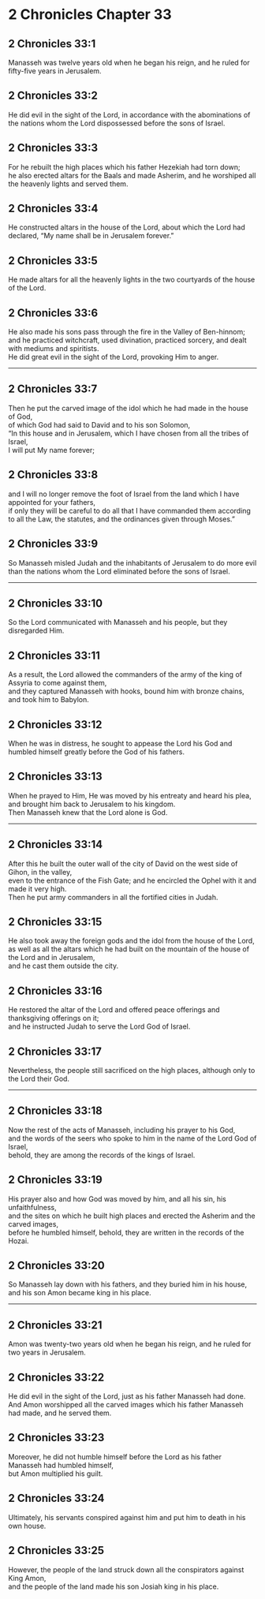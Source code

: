 # 2 Chronicles Chapter 33

## 2 Chronicles 33:1

Manasseh was twelve years old when he began his reign, and he ruled for fifty-five years in Jerusalem.

## 2 Chronicles 33:2

He did evil in the sight of the Lord, in accordance with the abominations of the nations whom the Lord dispossessed before the sons of Israel.

## 2 Chronicles 33:3

For he rebuilt the high places which his father Hezekiah had torn down;  
he also erected altars for the Baals and made Asherim, and he worshiped all the heavenly lights and served them.

## 2 Chronicles 33:4

He constructed altars in the house of the Lord, about which the Lord had declared, “My name shall be in Jerusalem forever.”

## 2 Chronicles 33:5

He made altars for all the heavenly lights in the two courtyards of the house of the Lord.

## 2 Chronicles 33:6

He also made his sons pass through the fire in the Valley of Ben-hinnom;  
and he practiced witchcraft, used divination, practiced sorcery, and dealt with mediums and spiritists.  
He did great evil in the sight of the Lord, provoking Him to anger.

---

## 2 Chronicles 33:7

Then he put the carved image of the idol which he had made in the house of God,  
of which God had said to David and to his son Solomon,  
“In this house and in Jerusalem, which I have chosen from all the tribes of Israel,  
I will put My name forever;

## 2 Chronicles 33:8

and I will no longer remove the foot of Israel from the land which I have appointed for your fathers,  
if only they will be careful to do all that I have commanded them according to all the Law, the statutes, and the ordinances given through Moses.”

## 2 Chronicles 33:9

So Manasseh misled Judah and the inhabitants of Jerusalem to do more evil than the nations whom the Lord eliminated before the sons of Israel.

---

## 2 Chronicles 33:10

So the Lord communicated with Manasseh and his people, but they disregarded Him.

## 2 Chronicles 33:11

As a result, the Lord allowed the commanders of the army of the king of Assyria to come against them,  
and they captured Manasseh with hooks, bound him with bronze chains, and took him to Babylon.

## 2 Chronicles 33:12

When he was in distress, he sought to appease the Lord his God and humbled himself greatly before the God of his fathers.

## 2 Chronicles 33:13

When he prayed to Him, He was moved by his entreaty and heard his plea,  
and brought him back to Jerusalem to his kingdom.  
Then Manasseh knew that the Lord alone is God.

---

## 2 Chronicles 33:14

After this he built the outer wall of the city of David on the west side of Gihon, in the valley,  
even to the entrance of the Fish Gate; and he encircled the Ophel with it and made it very high.  
Then he put army commanders in all the fortified cities in Judah.

## 2 Chronicles 33:15

He also took away the foreign gods and the idol from the house of the Lord,  
as well as all the altars which he had built on the mountain of the house of the Lord and in Jerusalem,  
and he cast them outside the city.

## 2 Chronicles 33:16

He restored the altar of the Lord and offered peace offerings and thanksgiving offerings on it;  
and he instructed Judah to serve the Lord God of Israel.

## 2 Chronicles 33:17

Nevertheless, the people still sacrificed on the high places, although only to the Lord their God.

---

## 2 Chronicles 33:18

Now the rest of the acts of Manasseh, including his prayer to his God,  
and the words of the seers who spoke to him in the name of the Lord God of Israel,  
behold, they are among the records of the kings of Israel.

## 2 Chronicles 33:19

His prayer also and how God was moved by him, and all his sin, his unfaithfulness,  
and the sites on which he built high places and erected the Asherim and the carved images,  
before he humbled himself, behold, they are written in the records of the Hozai.

## 2 Chronicles 33:20

So Manasseh lay down with his fathers, and they buried him in his house,  
and his son Amon became king in his place.

---

## 2 Chronicles 33:21

Amon was twenty-two years old when he began his reign, and he ruled for two years in Jerusalem.

## 2 Chronicles 33:22

He did evil in the sight of the Lord, just as his father Manasseh had done.  
And Amon worshipped all the carved images which his father Manasseh had made, and he served them.

## 2 Chronicles 33:23

Moreover, he did not humble himself before the Lord as his father Manasseh had humbled himself,  
but Amon multiplied his guilt.

## 2 Chronicles 33:24

Ultimately, his servants conspired against him and put him to death in his own house.

## 2 Chronicles 33:25

However, the people of the land struck down all the conspirators against King Amon,  
and the people of the land made his son Josiah king in his place.
